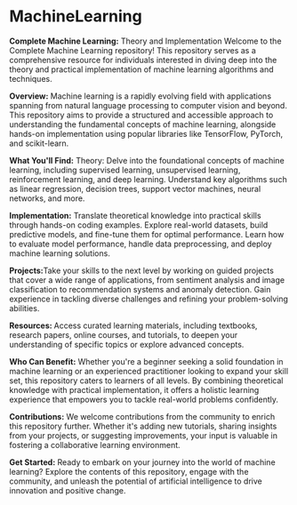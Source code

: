 # MachineLearning 

<b>Complete Machine Learning:</b> Theory and Implementation
Welcome to the Complete Machine Learning repository! This repository serves as a comprehensive resource for individuals interested in diving deep into the theory and practical implementation of machine learning algorithms and techniques.

<b>Overview:</b>
Machine learning is a rapidly evolving field with applications spanning from natural language processing to computer vision and beyond. This repository aims to provide a structured and accessible approach to understanding the fundamental concepts of machine learning, alongside hands-on implementation using popular libraries like TensorFlow, PyTorch, and scikit-learn.

<b>What You'll Find:</b>
Theory: Delve into the foundational concepts of machine learning, including supervised learning, unsupervised learning, reinforcement learning, and deep learning. Understand key algorithms such as linear regression, decision trees, support vector machines, neural networks, and more.

<b>Implementation:</b> Translate theoretical knowledge into practical skills through hands-on coding examples. Explore real-world datasets, build predictive models, and fine-tune them for optimal performance. Learn how to evaluate model performance, handle data preprocessing, and deploy machine learning solutions.

<b>Projects:</b>Take your skills to the next level by working on guided projects that cover a wide range of applications, from sentiment analysis and image classification to recommendation systems and anomaly detection. Gain experience in tackling diverse challenges and refining your problem-solving abilities.

<b>Resources: </b>Access curated learning materials, including textbooks, research papers, online courses, and tutorials, to deepen your understanding of specific topics or explore advanced concepts.

<b>Who Can Benefit:</b>
Whether you're a beginner seeking a solid foundation in machine learning or an experienced practitioner looking to expand your skill set, this repository caters to learners of all levels. By combining theoretical knowledge with practical implementation, it offers a holistic learning experience that empowers you to tackle real-world problems confidently.

<b>Contributions:</b>
We welcome contributions from the community to enrich this repository further. Whether it's adding new tutorials, sharing insights from your projects, or suggesting improvements, your input is valuable in fostering a collaborative learning environment.

<b>Get Started:</b>
Ready to embark on your journey into the world of machine learning? Explore the contents of this repository, engage with the community, and unleash the potential of artificial intelligence to drive innovation and positive change.
